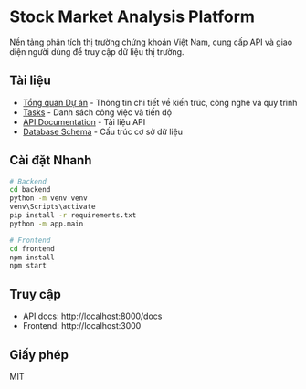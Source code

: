 # Stock Market Analysis Platform

Nền tảng phân tích thị trường chứng khoán Việt Nam, cung cấp API và giao diện người dùng để truy cập dữ liệu thị trường.

## Tài liệu

- [Tổng quan Dự án](project_overview.md) - Thông tin chi tiết về kiến trúc, công nghệ và quy trình
- [Tasks](tasks.md) - Danh sách công việc và tiến độ
- [API Documentation](backend/docs/api.md) - Tài liệu API
- [Database Schema](backend/docs/database_schema.md) - Cấu trúc cơ sở dữ liệu

## Cài đặt Nhanh

```bash
# Backend
cd backend
python -m venv venv
venv\Scripts\activate
pip install -r requirements.txt
python -m app.main

# Frontend
cd frontend
npm install
npm start
```

## Truy cập

- API docs: http://localhost:8000/docs
- Frontend: http://localhost:3000

## Giấy phép

MIT 